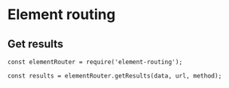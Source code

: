 # Element routing

## Get results

```
const elementRouter = require('element-routing');

const results = elementRouter.getResults(data, url, method);
```
